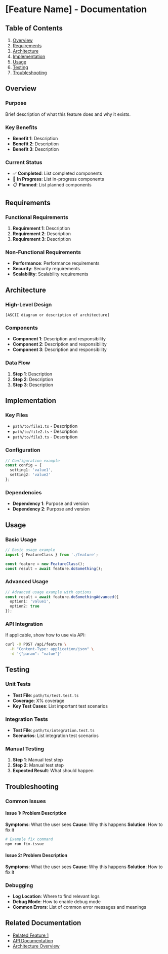 # [Feature Name] - Documentation

## Table of Contents
1. [Overview](#overview)
2. [Requirements](#requirements)
3. [Architecture](#architecture)
4. [Implementation](#implementation)
5. [Usage](#usage)
6. [Testing](#testing)
7. [Troubleshooting](#troubleshooting)

## Overview

### Purpose
Brief description of what this feature does and why it exists.

### Key Benefits
- **Benefit 1**: Description
- **Benefit 2**: Description
- **Benefit 3**: Description

### Current Status
- ✅ **Completed**: List completed components
- 🚧 **In Progress**: List in-progress components
- 📋 **Planned**: List planned components

## Requirements

### Functional Requirements
1. **Requirement 1**: Description
2. **Requirement 2**: Description
3. **Requirement 3**: Description

### Non-Functional Requirements
- **Performance**: Performance requirements
- **Security**: Security requirements
- **Scalability**: Scalability requirements

## Architecture

### High-Level Design
```
[ASCII diagram or description of architecture]
```

### Components
- **Component 1**: Description and responsibility
- **Component 2**: Description and responsibility
- **Component 3**: Description and responsibility

### Data Flow
1. **Step 1**: Description
2. **Step 2**: Description
3. **Step 3**: Description

## Implementation

### Key Files
- `path/to/file1.ts` - Description
- `path/to/file2.ts` - Description
- `path/to/file3.ts` - Description

### Configuration
```typescript
// Configuration example
const config = {
  setting1: 'value1',
  setting2: 'value2'
};
```

### Dependencies
- **Dependency 1**: Purpose and version
- **Dependency 2**: Purpose and version

## Usage

### Basic Usage
```typescript
// Basic usage example
import { FeatureClass } from './feature';

const feature = new FeatureClass();
const result = await feature.doSomething();
```

### Advanced Usage
```typescript
// Advanced usage example with options
const result = await feature.doSomethingAdvanced({
  option1: 'value1',
  option2: true
});
```

### API Integration
If applicable, show how to use via API:

```bash
curl -X POST /api/feature \
  -H "Content-Type: application/json" \
  -d '{"param": "value"}'
```

## Testing

### Unit Tests
- **Test File**: `path/to/test.test.ts`
- **Coverage**: X% coverage
- **Key Test Cases**: List important test scenarios

### Integration Tests
- **Test File**: `path/to/integration.test.ts`
- **Scenarios**: List integration test scenarios

### Manual Testing
1. **Step 1**: Manual test step
2. **Step 2**: Manual test step
3. **Expected Result**: What should happen

## Troubleshooting

### Common Issues

#### Issue 1: Problem Description
**Symptoms**: What the user sees
**Cause**: Why this happens
**Solution**: How to fix it

```bash
# Example fix command
npm run fix-issue
```

#### Issue 2: Problem Description
**Symptoms**: What the user sees
**Cause**: Why this happens
**Solution**: How to fix it

### Debugging
- **Log Location**: Where to find relevant logs
- **Debug Mode**: How to enable debug mode
- **Common Errors**: List of common error messages and meanings

## Related Documentation

- [Related Feature 1](./related-feature-1.md)
- [API Documentation](../api/feature-api.md)
- [Architecture Overview](../architecture/system-overview.md)